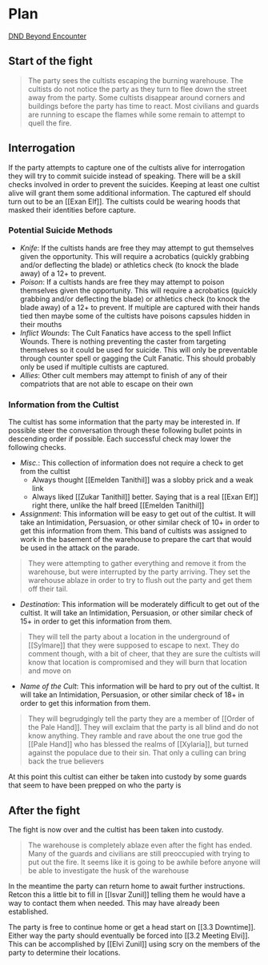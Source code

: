 # Plan

[DND Beyond Encounter](https://www.dndbeyond.com/encounters/8f46e60b-7191-4a97-bb75-83ca72f349ce)

## Start of the fight

> The party sees the cultists escaping the burning warehouse. The cultists do not notice the party as they turn to flee down the street away from the party. Some cultists disappear around corners and buildings before the party has time to react. Most civilians and guards are running to escape the flames while some remain to attempt to quell the fire.

## Interrogation

If the party attempts to capture one of the cultists alive for interrogation they will try to commit suicide instead of speaking. There will be a skill checks involved in order to prevent the suicides. Keeping at least one cultist alive will grant them some additional information. The captured elf should turn out to be an [[Exan Elf]]. The cultists could be wearing hoods that masked their identities before capture.
### Potential Suicide Methods
- *Knife*: If the cultists hands are free they may attempt to gut themselves given the opportunity. This will require a acrobatics (quickly grabbing and/or deflecting the blade) or athletics check (to knock the blade away) of a 12+ to prevent. 
- *Poison*: If a cultists hands are free they may attempt to poison themselves given the opportunity. This will require a acrobatics (quickly grabbing and/or deflecting the blade) or athletics check (to knock the blade away) of a 12+ to prevent. If multiple are captured with their hands tied then maybe some of the cultists have poisons capsules hidden in their mouths
- *Inflict Wounds*: The Cult Fanatics have access to the spell Inflict Wounds. There is nothing preventing the caster from targeting themselves so it could be used for suicide. This will only be preventable through counter spell or gagging the Cult Fanatic. This should probably only be used if multiple cultists are captured.
- *Allies*: Other cult members may attempt to finish of any of their compatriots that are not able to escape on their own
### Information from the Cultist
The cultist has some information that the party may be interested in. If possible steer the conversation through these following bullet points in descending order if possible. Each successful check may lower the following checks. 
-  *Misc.*: This collection of information does not require a check to get from the cultist
	- Always thought [[Emelden Tanithil]] was a slobby prick and a weak link
	- Always liked [[Zukar Tanithil]] better. Saying that is a real [[Exan Elf]] right there, unlike the half breed [[Emelden Tanithil]]
- *Assignment*: This information will be easy to get out of the cultist. It will take an Intimidation, Persuasion, or other similar check of 10+ in order to get this information from them. This band of cultists was assigned to work in the basement of the warehouse to prepare the cart that would be used in the attack on the parade.
>They were attempting to gather everything and remove it from the warehouse, but were interrupted by the party arriving. They set the warehouse ablaze in order to try to flush out the party and get them off their tail.
- *Destination*: This information will be moderately difficult to get out of the cultist.  It will take an Intimidation, Persuasion, or other similar check of 15+ in order to get this information from them. 
> They will tell the party about a location in the underground of [[Sylmare]] that they were supposed to escape to next. They do comment though, with a bit of cheer, that they are sure the cultists will know that location is compromised and they will burn that location and move on
- *Name of the Cult*: This information will be hard to pry out of the cultist. It will take an Intimidation, Persuasion, or other similar check of 18+ in order to get this information from them. 
> They will begrudgingly tell the party they are a member of [[Order of the Pale Hand]]. They will exclaim that the party is all blind and do not know anything. They ramble and rave about the one true god the [[Pale Hand]] who has blessed the realms of [[Xylaria]], but turned against the populace due to their sin. That only a culling can bring back the true believers

At this point this cultist can either be taken into custody by some guards that seem to have been prepped on who the party is
## After the fight

The fight is now over and the cultist has been taken into custody.

> The warehouse is completely ablaze even after the fight has ended. Many of the guards and civilians are still preoccupied with trying to put out the fire. It seems like it is going to be awhile before anyone will be able to investigate the husk of the warehouse

In the meantime the party can return home to await further instructions. Retcon this a little bit to fill in [[Isvar Zunil]] telling them he would have a way to contact them when needed. This may have already been established. 

The party is free to continue home or get a head start on [[3.3 Downtime]]. Either way the party should eventually be forced into [[3.2 Meeting Elvi]]. This can be accomplished by [[Elvi Zunil]] using scry on the members of the party to determine their locations.
